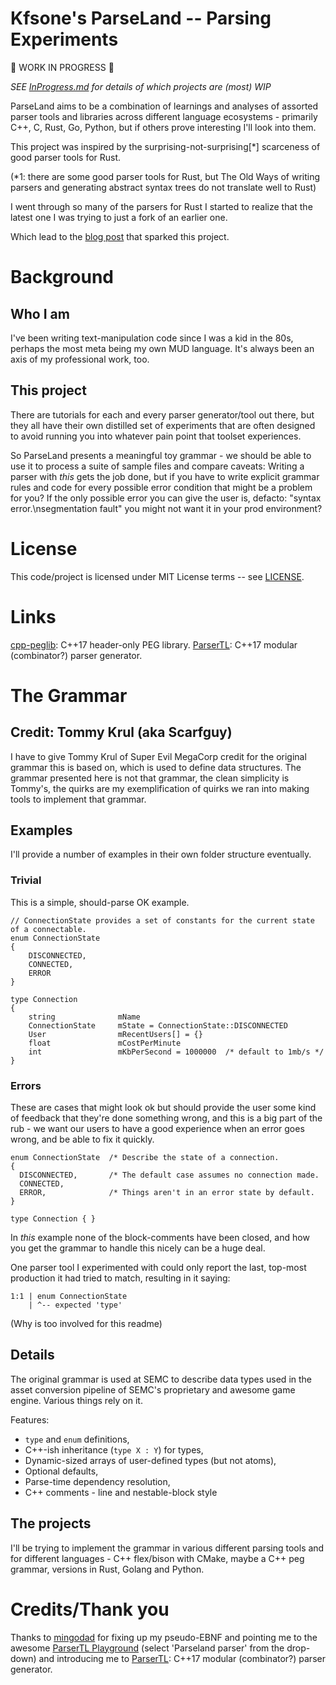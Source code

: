 Kfsone's ParseLand -- Parsing Experiments
=========================================

🚧 WORK IN PROGRESS 🚧

*SEE [InProgress.md](InProgress.md) for details of which projects are (most) WIP*

ParseLand aims to be a combination of learnings and analyses of assorted parser tools
and libraries across different language ecosystems - primarily C++, C, Rust, Go, Python,
but if others prove interesting I'll look into them.

This project was inspired by the surprising-not-surprising[\*] scarceness of good parser
tools for Rust. 

(\*1: there are some good parser tools for Rust, but The Old Ways of writing parsers
and generating abstract syntax trees do not translate well to Rust)

I went through so many of the parsers for Rust I started to realize that the latest one I
was trying to just a fork of an earlier one.

Which lead to the [blog post](...) that sparked this project.


# Background

## Who I am

I've been writing text-manipulation code since I was a kid in the 80s, perhaps the most
meta being my own MUD language. It's always been an axis of my professional work, too.

## This project

There are tutorials for each and every parser generator/tool out there, but they all
have their own distilled set of experiments that are often designed to avoid running
you into whatever pain point that toolset experiences.

So ParseLand presents a meaningful toy grammar - we should be able to use it to process
a suite of sample files and compare caveats: Writing a parser with _this_ gets the job
done, but if you have to write explicit grammar rules and code for every possible
error condition that might be a problem for you? If the only possible error you can
give the user is, defacto: "syntax error.\nsegmentation fault" you might not want it
in your prod environment?


# License

This code/project is licensed under MIT License terms -- see [LICENSE](LICENSE).


# Links

[cpp-peglib](https://github.com/yhirose/cpp-peglib): C++17 header-only PEG library.
[ParserTL](https://github.com/BenHanson/parsertl17): C++17 modular (combinator?) parser generator.



# The Grammar

## Credit: Tommy Krul (aka Scarfguy)
I have to give Tommy Krul of Super Evil MegaCorp credit for the original grammar this is based
on, which is used to define data structures. The grammar presented here is not that grammar,
the clean simplicity is Tommy's, the quirks are my exemplification of quirks we ran into making
tools to implement that grammar.


## Examples

I'll provide a number of examples in their own folder structure eventually.


### Trivial

This is a simple, should-parse OK example.

```
// ConnectionState provides a set of constants for the current state of a connectable.
enum ConnectionState
{
    DISCONNECTED,
    CONNECTED,
    ERROR
}

type Connection
{
    string              mName
    ConnectionState     mState = ConnectionState::DISCONNECTED
    User                mRecentUsers[] = {}
    float               mCostPerMinute
    int                 mKbPerSecond = 1000000  /* default to 1mb/s */
}
```

### Errors

These are cases that might look ok but should provide the user some kind of feedback
that they're done something wrong, and this is a big part of the rub - we want our users
to have a good experience when an error goes wrong, and be able to fix it quickly.

```
enum ConnectionState  /* Describe the state of a connection.
{
  DISCONNECTED,       /* The default case assumes no connection made.
  CONNECTED,
  ERROR,              /* Things aren't in an error state by default.
}

type Connection { }
```

In _this_ example none of the block-comments have been closed, and how you get the
grammar to handle this nicely can be a huge deal.

One parser tool I experimented with could only report the last, top-most production it
had tried to match, resulting in it saying:

```
1:1 | enum ConnectionState
    | ^-- expected 'type'
```

(Why is too involved for this readme)


## Details

The original grammar is used at SEMC to describe data types used in the asset conversion pipeline
of SEMC's proprietary and awesome game engine. Various things rely on it.

Features:
- `type` and `enum` definitions,
- C++-ish inheritance (`type X : Y`) for types,
- Dynamic-sized arrays of user-defined types (but not atoms),
- Optional defaults,
- Parse-time dependency resolution,
- C++ comments - line and nestable-block style


## The projects

I'll be trying to implement the grammar in various different parsing tools and for different
languages - C++ flex/bison with CMake, maybe a C++ peg grammar, versions in Rust, Golang and
Python.


# Credits/Thank you

Thanks to [mingodad](https://github.com/mingodad) for fixing up my pseudo-EBNF and pointing me
to the awesome [ParserTL Playground](https://mingodad.github.io/parsertl-playground/playground/)
(select 'Parseland parser' from the drop-down) and introducing me to [ParserTL](https://github.com/BenHanson/parsertl17): C++17 modular (combinator?) parser generator.



